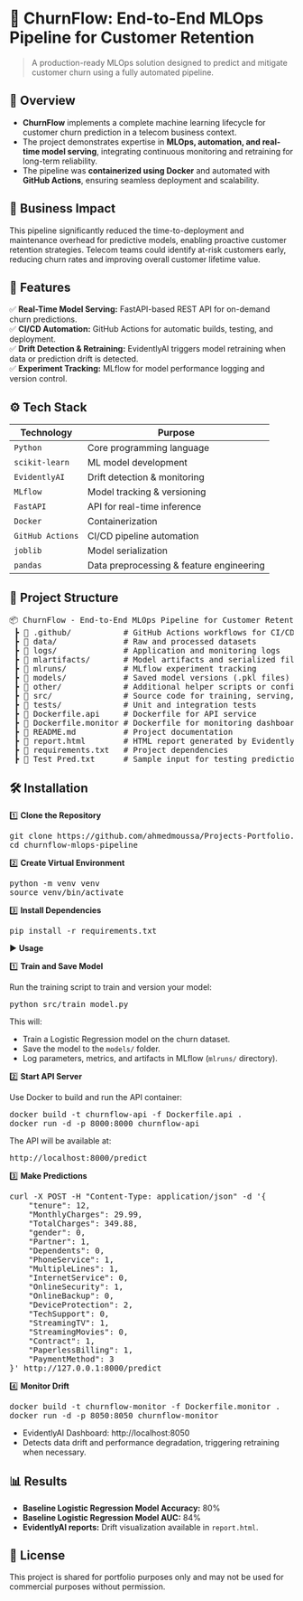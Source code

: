 # 📌 ChurnFlow: End-to-End MLOps Pipeline for Customer Retention
> A production-ready MLOps solution designed to predict and mitigate customer churn using a fully automated pipeline.


## 📖 Overview
- **ChurnFlow** implements a complete machine learning lifecycle for customer churn prediction in a telecom business context.
- The project demonstrates expertise in **MLOps, automation, and real-time model serving**, integrating continuous monitoring and retraining for long-term reliability.
- The pipeline was **containerized using Docker** and automated with **GitHub Actions**, ensuring seamless deployment and scalability.


## 🏢 Business Impact
This pipeline significantly reduced the time-to-deployment and maintenance overhead for predictive models, enabling proactive customer retention strategies. Telecom teams could identify at-risk customers early, reducing churn rates and improving overall customer lifetime value.


## 🚀 Features
✅ **Real-Time Model Serving:** FastAPI-based REST API for on-demand churn predictions.  
✅ **CI/CD Automation:** GitHub Actions for automatic builds, testing, and deployment.  
✅ **Drift Detection & Retraining:** EvidentlyAI triggers model retraining when data or prediction drift is detected.  
✅ **Experiment Tracking:** MLflow for model performance logging and version control.  


## ⚙️ Tech Stack
| Technology       | Purpose                                  |
| ---------------- | ---------------------------------------- |
| `Python`         | Core programming language                |
| `scikit-learn`   | ML model development                     |
| `EvidentlyAI`    | Drift detection & monitoring             |
| `MLflow`         | Model tracking & versioning              |
| `FastAPI`        | API for real-time inference              |
| `Docker`         | Containerization                         |
| `GitHub Actions` | CI/CD pipeline automation                |
| `joblib`         | Model serialization                      |
| `pandas`         | Data preprocessing & feature engineering |


## 📂 Project Structure
<pre>
📦 ChurnFlow - End-to-End MLOps Pipeline for Customer Retention
 ┣ 📂 .github/           # GitHub Actions workflows for CI/CD
 ┣ 📂 data/              # Raw and processed datasets
 ┣ 📂 logs/              # Application and monitoring logs
 ┣ 📂 mlartifacts/       # Model artifacts and serialized files
 ┣ 📂 mlruns/            # MLflow experiment tracking
 ┣ 📂 models/            # Saved model versions (.pkl files)
 ┣ 📂 other/             # Additional helper scripts or configs
 ┣ 📂 src/               # Source code for training, serving, and monitoring
 ┣ 📂 tests/             # Unit and integration tests
 ┣ 📜 Dockerfile.api     # Dockerfile for API service
 ┣ 📜 Dockerfile.monitor # Dockerfile for monitoring dashboard
 ┣ 📜 README.md          # Project documentation
 ┣ 📜 report.html        # HTML report generated by EvidentlyAI
 ┣ 📜 requirements.txt   # Project dependencies
 ┣ 📜 Test Pred.txt      # Sample input for testing predictions
</pre>


## 🛠️ Installation
1️⃣ **Clone the Repository**
<pre>
git clone https://github.com/ahmedmoussa/Projects-Portfolio.git
cd churnflow-mlops-pipeline
</pre>

2️⃣ **Create Virtual Environment**
<pre>
python -m venv venv
source venv/bin/activate
</pre>

3️⃣ **Install Dependencies**
<pre>
pip install -r requirements.txt
</pre>


▶️ **Usage**

1️⃣ **Train and Save Model**

Run the training script to train and version your model:
<pre>
python src/train_model.py
</pre>
This will:
 - Train a Logistic Regression model on the churn dataset.
 - Save the model to the `models/` folder.
 - Log parameters, metrics, and artifacts in MLflow (`mlruns/` directory).

2️⃣ **Start API Server**

Use Docker to build and run the API container:
<pre>
docker build -t churnflow-api -f Dockerfile.api .
docker run -d -p 8000:8000 churnflow-api
</pre>
The API will be available at:
<pre>
http://localhost:8000/predict
</pre>

3️⃣ **Make Predictions**
<pre>
curl -X POST -H "Content-Type: application/json" -d '{
    "tenure": 12,
    "MonthlyCharges": 29.99,
    "TotalCharges": 349.88,
    "gender": 0,
    "Partner": 1,
    "Dependents": 0,
    "PhoneService": 1,
    "MultipleLines": 1,
    "InternetService": 0,
    "OnlineSecurity": 1,
    "OnlineBackup": 0,
    "DeviceProtection": 2,
    "TechSupport": 0,
    "StreamingTV": 1,
    "StreamingMovies": 0,
    "Contract": 1,
    "PaperlessBilling": 1,
    "PaymentMethod": 3
}' http://127.0.0.1:8000/predict
</pre>

4️⃣ **Monitor Drift**
<pre>
docker build -t churnflow-monitor -f Dockerfile.monitor .
docker run -d -p 8050:8050 churnflow-monitor
</pre>
 - EvidentlyAI Dashboard: http://localhost:8050
 - Detects data drift and performance degradation, triggering retraining when necessary.


## 📊 Results
   - **Baseline Logistic Regression Model Accuracy:** 80%
   - **Baseline Logistic Regression Model AUC:** 84%
   - **EvidentlyAI reports:** Drift visualization available in `report.html`.


## 📝 License
This project is shared for portfolio purposes only and may not be used for commercial purposes without permission.